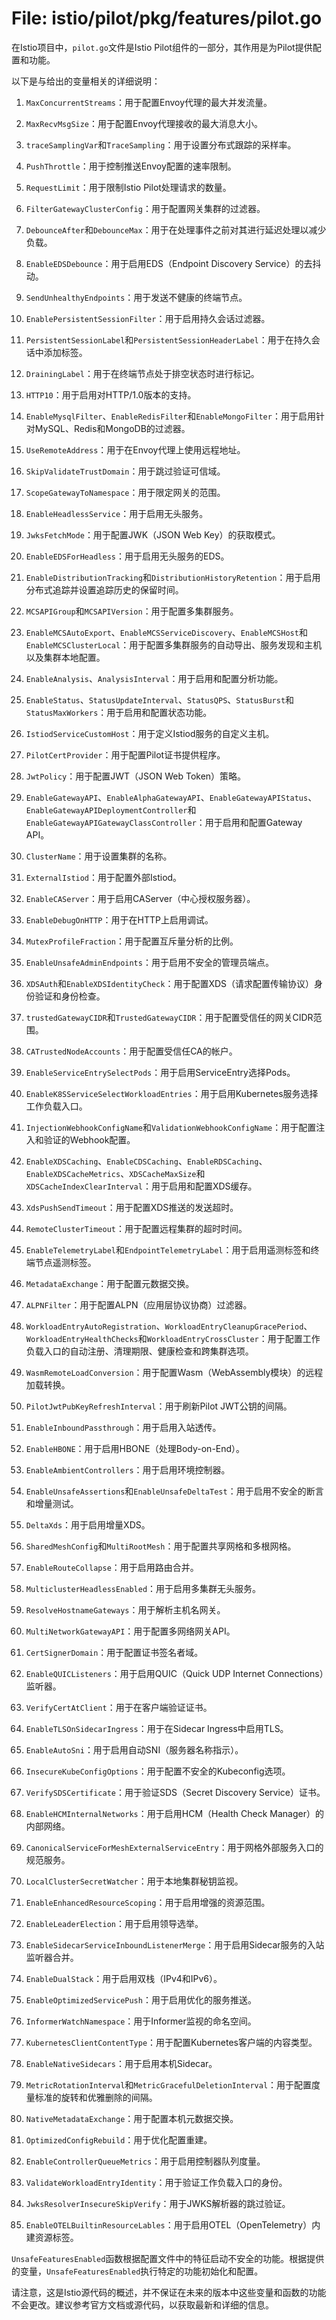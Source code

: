 # File: istio/pilot/pkg/features/pilot.go

在Istio项目中，`pilot.go`文件是Istio Pilot组件的一部分，其作用是为Pilot提供配置和功能。

以下是与给出的变量相关的详细说明：

1. `MaxConcurrentStreams`：用于配置Envoy代理的最大并发流量。

2. `MaxRecvMsgSize`：用于配置Envoy代理接收的最大消息大小。

3. `traceSamplingVar`和`TraceSampling`：用于设置分布式跟踪的采样率。

4. `PushThrottle`：用于控制推送Envoy配置的速率限制。

5. `RequestLimit`：用于限制Istio Pilot处理请求的数量。

6. `FilterGatewayClusterConfig`：用于配置网关集群的过滤器。

7. `DebounceAfter`和`DebounceMax`：用于在处理事件之前对其进行延迟处理以减少负载。

8. `EnableEDSDebounce`：用于启用EDS（Endpoint Discovery Service）的去抖动。

9. `SendUnhealthyEndpoints`：用于发送不健康的终端节点。

10. `EnablePersistentSessionFilter`：用于启用持久会话过滤器。

11. `PersistentSessionLabel`和`PersistentSessionHeaderLabel`：用于在持久会话中添加标签。

12. `DrainingLabel`：用于在终端节点处于排空状态时进行标记。

13. `HTTP10`：用于启用对HTTP/1.0版本的支持。

14. `EnableMysqlFilter`、`EnableRedisFilter`和`EnableMongoFilter`：用于启用针对MySQL、Redis和MongoDB的过滤器。

15. `UseRemoteAddress`：用于在Envoy代理上使用远程地址。

16. `SkipValidateTrustDomain`：用于跳过验证可信域。

17. `ScopeGatewayToNamespace`：用于限定网关的范围。

18. `EnableHeadlessService`：用于启用无头服务。

19. `JwksFetchMode`：用于配置JWK（JSON Web Key）的获取模式。

20. `EnableEDSForHeadless`：用于启用无头服务的EDS。

21. `EnableDistributionTracking`和`DistributionHistoryRetention`：用于启用分布式追踪并设置追踪历史的保留时间。

22. `MCSAPIGroup`和`MCSAPIVersion`：用于配置多集群服务。

23. `EnableMCSAutoExport`、`EnableMCSServiceDiscovery`、`EnableMCSHost`和`EnableMCSClusterLocal`：用于配置多集群服务的自动导出、服务发现和主机以及集群本地配置。

24. `EnableAnalysis`、`AnalysisInterval`：用于启用和配置分析功能。

25. `EnableStatus`、`StatusUpdateInterval`、`StatusQPS`、`StatusBurst`和`StatusMaxWorkers`：用于启用和配置状态功能。

26. `IstiodServiceCustomHost`：用于定义Istiod服务的自定义主机。

27. `PilotCertProvider`：用于配置Pilot证书提供程序。

28. `JwtPolicy`：用于配置JWT（JSON Web Token）策略。

29. `EnableGatewayAPI`、`EnableAlphaGatewayAPI`、`EnableGatewayAPIStatus`、`EnableGatewayAPIDeploymentController`和`EnableGatewayAPIGatewayClassController`：用于启用和配置Gateway API。

30. `ClusterName`：用于设置集群的名称。

31. `ExternalIstiod`：用于配置外部Istiod。

32. `EnableCAServer`：用于启用CAServer（中心授权服务器）。

33. `EnableDebugOnHTTP`：用于在HTTP上启用调试。

34. `MutexProfileFraction`：用于配置互斥量分析的比例。

35. `EnableUnsafeAdminEndpoints`：用于启用不安全的管理员端点。

36. `XDSAuth`和`EnableXDSIdentityCheck`：用于配置XDS（请求配置传输协议）身份验证和身份检查。

37. `trustedGatewayCIDR`和`TrustedGatewayCIDR`：用于配置受信任的网关CIDR范围。

38. `CATrustedNodeAccounts`：用于配置受信任CA的帐户。

39. `EnableServiceEntrySelectPods`：用于启用ServiceEntry选择Pods。

40. `EnableK8SServiceSelectWorkloadEntries`：用于启用Kubernetes服务选择工作负载入口。

41. `InjectionWebhookConfigName`和`ValidationWebhookConfigName`：用于配置注入和验证的Webhook配置。

42. `EnableXDSCaching`、`EnableCDSCaching`、`EnableRDSCaching`、`EnableXDSCacheMetrics`、`XDSCacheMaxSize`和`XDSCacheIndexClearInterval`：用于启用和配置XDS缓存。

43. `XdsPushSendTimeout`：用于配置XDS推送的发送超时。

44. `RemoteClusterTimeout`：用于配置远程集群的超时时间。

45. `EnableTelemetryLabel`和`EndpointTelemetryLabel`：用于启用遥测标签和终端节点遥测标签。

46. `MetadataExchange`：用于配置元数据交换。

47. `ALPNFilter`：用于配置ALPN（应用层协议协商）过滤器。

48. `WorkloadEntryAutoRegistration`、`WorkloadEntryCleanupGracePeriod`、`WorkloadEntryHealthChecks`和`WorkloadEntryCrossCluster`：用于配置工作负载入口的自动注册、清理期限、健康检查和跨集群选项。

49. `WasmRemoteLoadConversion`：用于配置Wasm（WebAssembly模块）的远程加载转换。

50. `PilotJwtPubKeyRefreshInterval`：用于刷新Pilot JWT公钥的间隔。

51. `EnableInboundPassthrough`：用于启用入站透传。

52. `EnableHBONE`：用于启用HBONE（处理Body-on-End）。

53. `EnableAmbientControllers`：用于启用环境控制器。

54. `EnableUnsafeAssertions`和`EnableUnsafeDeltaTest`：用于启用不安全的断言和增量测试。

55. `DeltaXds`：用于启用增量XDS。

56. `SharedMeshConfig`和`MultiRootMesh`：用于配置共享网格和多根网格。

57. `EnableRouteCollapse`：用于启用路由合并。

58. `MulticlusterHeadlessEnabled`：用于启用多集群无头服务。

59. `ResolveHostnameGateways`：用于解析主机名网关。

60. `MultiNetworkGatewayAPI`：用于配置多网络网关API。

61. `CertSignerDomain`：用于配置证书签名者域。

62. `EnableQUICListeners`：用于启用QUIC（Quick UDP Internet Connections）监听器。

63. `VerifyCertAtClient`：用于在客户端验证证书。

64. `EnableTLSOnSidecarIngress`：用于在Sidecar Ingress中启用TLS。

65. `EnableAutoSni`：用于启用自动SNI（服务器名称指示）。

66. `InsecureKubeConfigOptions`：用于配置不安全的Kubeconfig选项。

67. `VerifySDSCertificate`：用于验证SDS（Secret Discovery Service）证书。

68. `EnableHCMInternalNetworks`：用于启用HCM（Health Check Manager）的内部网络。

69. `CanonicalServiceForMeshExternalServiceEntry`：用于网格外部服务入口的规范服务。

70. `LocalClusterSecretWatcher`：用于本地集群秘钥监视。

71. `EnableEnhancedResourceScoping`：用于启用增强的资源范围。

72. `EnableLeaderElection`：用于启用领导选举。

73. `EnableSidecarServiceInboundListenerMerge`：用于启用Sidecar服务的入站监听器合并。

74. `EnableDualStack`：用于启用双栈（IPv4和IPv6）。

75. `EnableOptimizedServicePush`：用于启用优化的服务推送。

76. `InformerWatchNamespace`：用于Informer监视的命名空间。

77. `KubernetesClientContentType`：用于配置Kubernetes客户端的内容类型。

78. `EnableNativeSidecars`：用于启用本机Sidecar。

79. `MetricRotationInterval`和`MetricGracefulDeletionInterval`：用于配置度量标准的旋转和优雅删除的间隔。

80. `NativeMetadataExchange`：用于配置本机元数据交换。

81. `OptimizedConfigRebuild`：用于优化配置重建。

82. `EnableControllerQueueMetrics`：用于启用控制器队列度量。

83. `ValidateWorkloadEntryIdentity`：用于验证工作负载入口的身份。

84. `JwksResolverInsecureSkipVerify`：用于JWKS解析器的跳过验证。

85. `EnableOTELBuiltinResourceLables`：用于启用OTEL（OpenTelemetry）内建资源标签。

`UnsafeFeaturesEnabled`函数根据配置文件中的特征启动不安全的功能。根据提供的变量，`UnsafeFeaturesEnabled`执行特定的功能初始化和配置。

请注意，这是Istio源代码的概述，并不保证在未来的版本中这些变量和函数的功能不会更改。建议参考官方文档或源代码，以获取最新和详细的信息。

